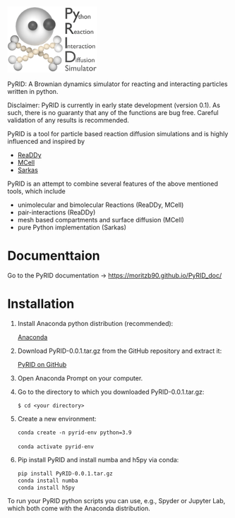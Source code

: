 <img src="PyRID_Logo_cropped.png" alt="PyRID" height=150px>

PyRID: A Brownian dynamics simulator for reacting and interacting particles written in python.

Disclaimer: PyRID is currently in early state development (version 0.1). As such, there is no guaranty that any of the functions are bug free. Careful validation of any results is recommended.

PyRID is a tool for particle based reaction diffusion simulations and is highly influenced and inspired by 

- [ReaDDy](https://readdy.github.io/)
- [MCell](https://mcell.org/)
- [Sarkas](https://murillo-group.github.io/sarkas/)

PyRID is an attempt to combine several features of the above mentioned tools, which include

- unimolecular and bimolecular Reactions (ReaDDy, MCell)
- pair-interactions (ReaDDy)
- mesh based compartments and surface diffusion (MCell)
- pure Python implementation (Sarkas)

Documenttaion
=============

Go to the PyRID documentation -> https://moritzb90.github.io/PyRID_doc/

Installation
============

1. Install Anaconda python distribution (recommended):

   [Anaconda](https://www.anaconda.com/products/distribution)


2. Download PyRID-0.0.1.tar.gz from the GitHub repository and extract it:

   [PyRID on GitHub](https://github.com/MoritzB90/PyRID)

3. Open Anaconda Prompt on your computer.

4. Go to the directory to which you downloaded PyRID-0.0.1.tar.gz:
   
   ```
   $ cd <your directory>
   ```

5. Create a new environment:

   ```
   conda create -n pyrid-env python=3.9

   conda activate pyrid-env
   ```

5. Pip install PyRID and install numba and h5py via conda:

   ```
   pip install PyRID-0.0.1.tar.gz
   conda install numba
   conda install h5py
   ```

To run your PyRID python scripts you can use, e.g., Spyder or Jupyter Lab, which both come with the Anaconda distribution.